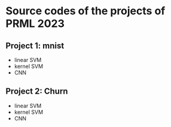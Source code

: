 # Source codes of the projects of PRML 2023

## Project 1: mnist

- linear SVM
- kernel SVM
- CNN

## Project 2: Churn

- linear SVM
- kernel SVM
- CNN
